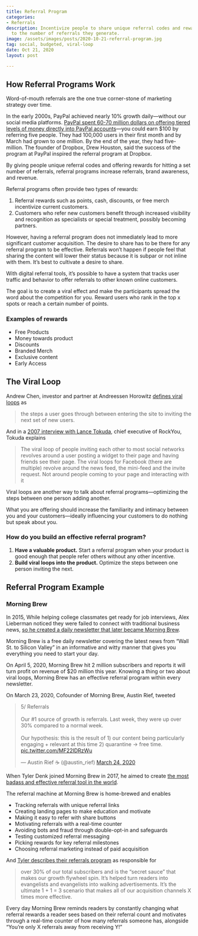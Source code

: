 ```yaml
---
title: Referral Program
categories:
- Referrals
description: Incentivize people to share unique referral codes and reward them proportional
  to the number of referrals they generate.
image: /assets/images/posts/2020-10-21-referral-program.jpg
tag: social, budgeted, viral-loop
date: Oct 21, 2020
layout: post

---
```


## How Referral Programs Work
Word-of-mouth referrals are the one true corner-stone of marketing strategy over time. 

In the early 2000s, PayPal achieved nearly 10% growth daily—without our social media platforms. [PayPal spent 60-70 million dollars on offering tiered levels of money directly into PayPal accounts](https://youtu.be/vDwzmJpI4io?t=690)—you could earn $100 by referring five people. They had 100,000 users in their first month and by March had grown to one million. By the end of the year, they had five-million.
The founder of Dropbox, Drew Houston, said the success of the program at PayPal inspired the referral program at Dropbox.

By giving people unique referral codes and offering rewards for hitting a set number of referrals, referral programs increase referrals, brand awareness, and revenue. 

Referral programs often provide two types of rewards:
1. Referral rewards such as points, cash, discounts, or free merch incentivize current customers. 
2. Customers who refer new customers benefit through increased visibility and recognition as specialists or special treatment, possibly becoming partners.

However, having a referral program does not immediately lead to more significant customer acquisition. The desire to share has to be there for any referral program to be effective. Referrals won’t happen if people feel that sharing the content will lower their status because it is subpar or not inline with them. It’s best to cultivate a desire to share.

With digital referral tools, it’s possible to have a system that tracks user traffic and behavior to offer referrals to other known online customers.

The goal is to create a viral effect and make the participants spread the word about the competition for you. Reward users who rank in the top x spots or reach a certain number of points.

### Examples of rewards
- Free Products
- Money towards product
- Discounts
- Branded Merch
- Exclusive content
- Early Access

## The Viral Loop
Andrew Chen, investor and partner at Andreessen Horowitz [defines viral loops](https://andrewchen.co/whats-your-viral-loop-understanding-the-engine-of-adoption/) as 

> the steps a user goes through between entering the site to inviting the next set of new users.

And in a [2007 interview with Lance Tokuda](https://venturebeat.com/2007/06/11/q-a-with-rockyou-three-hit-apps-on-facebook-and-counting/), chief executive of RockYou, Tokuda explains

> The viral loop of people inviting each other to most social networks revolves around a user posting a widget to their page and having friends see their page. The viral loops for Facebook (there are multiple) revolve around the news feed, the mini-feed and the invite request. Not around people coming to your page and interacting with it

Viral loops are another way to talk about referral programs—optimizing the steps between one person adding another.

What you are offering should increase the familiarity and intimacy between you and your customers—ideally influencing your customers to do nothing but speak about you.

### How do you build an effective referral program?
1. **Have a valuable product.** Start a referral program when your product is good enough that people refer others without any other incentive.
2. **Build viral loops into the product.** Optimize the steps between one person inviting the next.

## Referral Program Example
<!-- https://referralmarketingschool.org/ -->

### Morning Brew
In 2015, While helping college classmates get ready for job interviews, Alex Lieberman noticed they were failed to connect with traditional business news, [so he created a daily newsletter that later became Morning Brew](https://www.morningbrew.com/daily/stories/2020/04/13/morning-brew-turns-5-hits-2-million-subscribers).

Morning Brew is a free daily newsletter covering the latest news from “Wall St. to Silicon Valley” in an informative and witty manner that gives you everything you need to start your day.

On April 5, 2020, Morning Brew hit 2 million subscribers and reports it will turn profit on revenue of $20 million this year. Knowing a thing or two about viral loops, Morning Brew has an effective referral program within every newsletter.

On March 23, 2020, Cofounder of Morning Brew, Austin Rief, tweeted

<blockquote class="twitter-tweet" data-conversation="none"><p lang="en" dir="ltr">5/ Referrals<br><br>Our #1 source of growth is referrals. Last week, they were up over 30% compared to a normal week. <br><br>Our hypothesis: this is the result of 1) our content being particularly engaging + relevant at this time 2) quarantine → free time. <a href="https://t.co/MF22IDRzWu">pic.twitter.com/MF22IDRzWu</a></p>&mdash; Austin Rief ☕️ (@austin_rief) <a href="https://twitter.com/austin_rief/status/1242263280644743168?ref_src=twsrc%5Etfw">March 24, 2020</a></blockquote> <script async src="https://platform.twitter.com/widgets.js" charset="utf-8"></script>

When Tyler Denk joined Morning Brew in 2017, he aimed to create [the most badass and effective referral tool in the world](https://medium.com/the-mission/how-morning-brews-referral-program-built-an-audience-of-1-5-million-subscribers-3315482c1aa5).

The referral machine at Morning Brew is home-brewed and enables
- Tracking referrals with unique referral links
- Creating landing pages to make education and motivate
- Making it easy to refer with share buttons
- Motivating referrals with a real-time counter
- Avoiding bots and fraud through double-opt-in and safeguards
- Testing customized referral messaging
- Picking rewards for key referral milestones
- Choosing referral marketing instead of paid acquisition

And [Tyler describes their referrals program](https://medium.com/the-mission/how-morning-brews-referral-program-built-an-audience-of-1-5-million-subscribers-3315482c1aa5) as responsible for

> over 30% of our total subscribers and is the “secret sauce” that makes our growth flywheel spin. It’s helped turn readers into evangelists and evangelists into walking advertisements. It’s the ultimate 1 + 1 = 3 scenario that makes all of our acquisition channels X times more effective.

Every day Morning Brew reminds readers by constantly changing what referral rewards a reader sees based on their referral count and motivates through a real-time counter of how many referrals someone has, alongside “You’re only X referrals away from receiving Y!”

